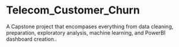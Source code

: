 # Telecom_Customer_Churn
A Capstone project that encompases everything from data cleaning, preparation, exploratory analysis, machine learning, and PowerBI dashboard creation..
